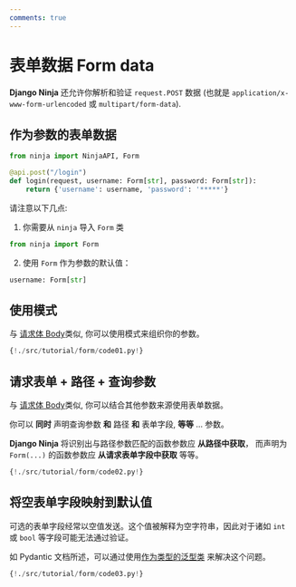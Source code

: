 ```yaml
---
comments: true
---
```

# 表单数据 Form data

**Django Ninja** 还允许你解析和验证 `request.POST` 数据
(也就是 `application/x-www-form-urlencoded` 或 `multipart/form-data`).

## 作为参数的表单数据

```python hl_lines="1 4"
from ninja import NinjaAPI, Form

@api.post("/login")
def login(request, username: Form[str], password: Form[str]):
    return {'username': username, 'password': '*****'}
```

请注意以下几点:

1) 你需要从 `ninja` 导入 `Form` 类
```python
from ninja import Form
```

2) 使用 `Form` 作为参数的默认值：
```python
username: Form[str]
```

## 使用模式

与 [请求体 Body](body.md#declare-it-as-a-parameter)类似, 你可以使用模式来组织你的参数。

```python hl_lines="12"
{!./src/tutorial/form/code01.py!}
```

## 请求表单 + 路径 + 查询参数

与 [请求体 Body](body.md#request-body-path-query-parameters)类似, 你可以结合其他参数来源使用表单数据。

你可以 **同时** 声明查询参数 **和**  路径 **和** 表单字段, **等等** ... 参数。

**Django Ninja** 将识别出与路径参数匹配的函数参数应 **从路径中获取**，
而声明为`Form(...)` 的函数参数应 **从请求表单字段中获取** 等等。

```python hl_lines="12"
{!./src/tutorial/form/code02.py!}
```
## 将空表单字段映射到默认值

可选的表单字段经常以空值发送。这个值被解释为空字符串，因此对于诸如 `int` 或 `bool` 等字段可能无法通过验证。

如 Pydantic 文档所述，可以通过使用[作为类型的泛型类](https://pydantic-docs.helpmanual.io/usage/types/#generic-classes-as-types) 来解决这个问题。

```python hl_lines="15 16 23-25"
{!./src/tutorial/form/code03.py!}
```
